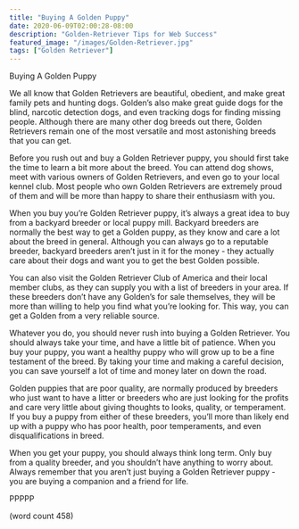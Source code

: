 ```yaml
---
title: "Buying A Golden Puppy"
date: 2020-06-09T02:00:28-08:00
description: "Golden-Retriever Tips for Web Success"
featured_image: "/images/Golden-Retriever.jpg"
tags: ["Golden Retriever"]
---
```


Buying A Golden Puppy

We all know that Golden Retrievers are beautiful, obedient, and make great family pets and hunting dogs.  Golden’s also make great guide dogs for the blind, narcotic detection dogs, and even tracking dogs for finding missing people.  Although there are many other dog breeds out there, Golden Retrievers remain one of the most versatile and most astonishing breeds that you can get.

Before you rush out and buy a Golden Retriever puppy, you should first take the time to learn a bit more about the breed.  You can attend dog shows, meet with various owners of Golden Retrievers, and even go to your local kennel club.  Most people who own Golden Retrievers are extremely proud of them and will be more than happy to share their enthusiasm with you.

When you buy you’re Golden Retriever puppy, it’s always a great idea to buy from a backyard breeder or local puppy mill. Backyard breeders are normally the best way to get a Golden puppy, as they know and care a lot about the breed in general.  Although you can always go to a reputable breeder, backyard breeders aren’t just in it for the money - they actually care about their dogs and want you to get the best Golden possible.

You can also visit the Golden Retriever Club of America and their local member clubs, as they can supply you with a list of breeders in your area.  If these breeders don’t have any Golden’s for sale themselves, they will be more than willing to help you find what you’re looking for.  This way, you can get a Golden from a very reliable source.

Whatever you do, you should never rush into buying a Golden Retriever.  You should always take your time, and have a little bit of patience.  When you buy your puppy, you want a healthy puppy who will grow up to be a fine testament of the breed.  By taking your time and making a careful decision, you can save yourself a lot of time and money later on down the road.

Golden puppies that are poor quality, are normally produced by breeders who just want to have a litter or breeders who are just looking for the profits and care very little about giving thoughts to looks, quality, or temperament.  If you buy a puppy from either of these breeders, you’ll more than likely end up with a puppy who has poor health, poor temperaments, and even disqualifications in breed.

When you get your puppy, you should always think long term.  Only buy from a quality breeder, and you shouldn’t have anything to worry about.  Always remember that you aren’t just buying a Golden Retriever puppy - you are buying a companion and a friend for life.

PPPPP

(word count 458)
